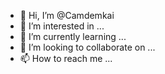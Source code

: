 - 👋 Hi, I’m @Camdemkai
- 👀 I’m interested in ...
- 🌱 I’m currently learning ...
- 💞️ I’m looking to collaborate on ...
- 📫 How to reach me ...

<!---
Camdemkai/Camdemkai is a ✨ special ✨ repository because its `README.md` (this file) appears on your GitHub profile.
You can click the Preview link to take a look at your changes.
--->
